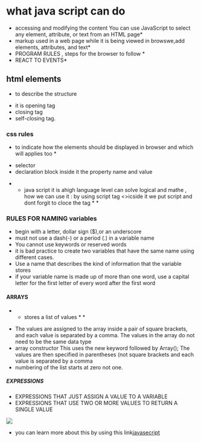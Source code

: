 # what java script can do
* accessing and modifying the content  You can use JavaScript to select any element, attribute, or text from an HTML page*
* markup used in a web page while it is being viewed in browswe,add 
elements, attributes, and text* 
* PROGRAM RULES , steps for the browser to follow *
* REACT TO EVENTS*
## html elements 
* to describe the structure
- it is  opening tag 
- closing tag  
- self-closing tag.
### css rules 
* to indicate how the elements should be displayed in browser and which will applies too *
- selector 
- declaration block inside it the property name and value
* * java script it is ahigh language level can solve logical and mathe , how we can use it : by using script tag <>icside it we put script and dont forgit to cloce the tag * *
### RULES FOR NAMING variables
- begin with a letter, dollar sign ($),or an underscore 
- must not use a dash(-) or a period (.) in a variable name
- You cannot use keywords or reserved words
- it is bad practice to create two variables that have the same name using different cases.
- Use a name that describes the kind of information that the 
variable stores
- if your variable name is made up of more than one word, use a capital letter for the first letter of every word after the first word
#### ARRAYS
* * stores a list of values * *
- The values are assigned to the array inside a pair of square brackets, and each value is separated by a comma. The values in the array do not need to be the same data type 
- array constructor This uses the new keyword followed by Array(); 
The values are then specified in parentheses (not square brackets and each value is separated by a comma
- numbering of the  list starts at zero not one.

##### EXPRESSIONS
* EXPRESSIONS THAT JUST ASSIGN A VALUE TO A VARIABLE
* EXPRESSIONS THAT USE TWO OR MORE VALUES TO RETURN A SINGLE VALUE 
<img src="https://th.bing.com/th/id/OIP.dn-xA0nixI2NS-aUCbjQ1gHaDX?pid=ImgDet&w=1800&h=818&rs=1">

* you can learn more about this by using this link[javasecript](https://slack-files.com/files-pri-safe/TNGRRLUMA-F01RNH3D30A/javascript_and_jquery_interactive_jon_du.pdf?c=1616053776-6bce571aa47a2cfa)



